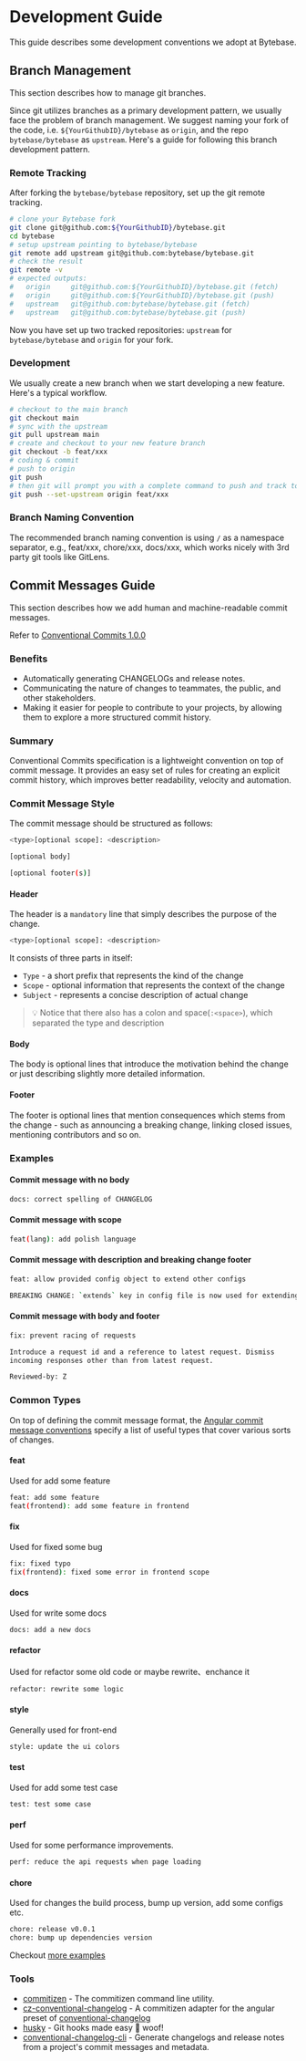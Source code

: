 # Development Guide

This guide describes some development conventions we adopt at Bytebase.


## Branch Management

This section describes how to manage git branches.

Since git utilizes branches as a primary development pattern, we usually face the problem of branch management. We suggest naming your fork of the code, i.e. `${YourGithubID}/bytebase` as `origin`, and the repo `bytebase/bytebase` as `upstream`. Here's a guide for following this branch development pattern.

### Remote Tracking

After forking the `bytebase/bytebase` repository, set up the git remote tracking.

```bash
# clone your Bytebase fork
git clone git@github.com:${YourGithubID}/bytebase.git
cd bytebase
# setup upstream pointing to bytebase/bytebase
git remote add upstream git@github.com:bytebase/bytebase.git
# check the result
git remote -v
# expected outputs:
#   origin     git@github.com:${YourGithubID}/bytebase.git (fetch)
#   origin     git@github.com:${YourGithubID}/bytebase.git (push)
#   upstream   git@github.com:bytebase/bytebase.git (fetch)
#   upstream   git@github.com:bytebase/bytebase.git (push)
```

Now you have set up two tracked repositories: `upstream` for `bytebase/bytebase` and `origin` for your fork.

### Development

We usually create a new branch when we start developing a new feature. Here's a typical workflow.

```bash
# checkout to the main branch
git checkout main
# sync with the upstream
git pull upstream main
# create and checkout to your new feature branch
git checkout -b feat/xxx
# coding & commit
# push to origin
git push
# then git will prompt you with a complete command to push and track to the origin, copy & paste
git push --set-upstream origin feat/xxx
```

### Branch Naming Convention

The recommended branch naming convention is using `/` as a namespace separator, e.g., feat/xxx, chore/xxx, docs/xxx, which works nicely with 3rd party git tools like GitLens.



## Commit Messages Guide

This section describes how we add human and machine-readable commit messages.

Refer to [Conventional Commits 1.0.0](https://www.conventionalcommits.org/en/v1.0.0/)

### Benefits

* Automatically generating CHANGELOGs and release notes.
* Communicating the nature of changes to teammates, the public, and other stakeholders.
* Making it easier for people to contribute to your projects, by allowing them to explore a more structured commit history.

### Summary

Conventional Commits specification is a lightweight convention on top of commit message. It provides an easy set of rules for creating an explicit commit history, which improves better readability, velocity and automation.

### Commit Message Style

The commit message should be structured as follows:

```bash
<type>[optional scope]: <description>

[optional body]

[optional footer(s)]
```

#### Header

The header is a `mandatory` line that simply describes the purpose of the change.

```bash
<type>[optional scope]: <description>
```

It consists of three parts in itself:

* `Type` - a short prefix that represents the kind of the change
* `Scope` - optional information that represents the context of the change
* `Subject` - represents a concise description of actual change

> 💡 Notice that there also has a colon and space(`:<space>`), which separated the type and description

#### Body

The body is optional lines that introduce the motivation behind the change or just describing slightly more detailed information.

#### Footer

The footer is optional lines that mention consequences which stems from the change - such as announcing a breaking change, linking closed issues, mentioning contributors and so on.

### Examples

#### Commit message with no body

```bash
docs: correct spelling of CHANGELOG
```

#### Commit message with scope

```bash
feat(lang): add polish language
```

#### Commit message with description and breaking change footer

```bash
feat: allow provided config object to extend other configs

BREAKING CHANGE: `extends` key in config file is now used for extending other config files
```

#### Commit message with body and footer

```bash
fix: prevent racing of requests

Introduce a request id and a reference to latest request. Dismiss
incoming responses other than from latest request.

Reviewed-by: Z
```

### Common Types

On top of defining the commit message format, the [Angular commit message conventions](https://github.com/angular/angular/blob/22b96b9/CONTRIBUTING.md#-commit-message-guidelines) specify a list of useful types that cover various sorts of changes.

#### feat

Used for add some feature

```bash
feat: add some feature
feat(frontend): add some feature in frontend
```

#### fix

Used for fixed some bug

```bash
fix: fixed typo
fix(frontend): fixed some error in frontend scope
```

#### docs

Used for write some docs

```bash
docs: add a new docs
```

#### refactor

Used for refactor some old code or maybe rewrite、enchance it

```bash
refactor: rewrite some logic
```

#### style

Generally used for front-end

```bash
style: update the ui colors
```

#### test

Used for add some test case

```bash
test: test some case
```

#### perf

Used for some performance improvements.

```bash
perf: reduce the api requests when page loading
```

#### chore

Used for changes the build process, bump up version, add some configs etc.

```bash
chore: release v0.0.1
chore: bump up dependencies version
```

Checkout [more examples](https://www.conventionalcommits.org/en/v1.0.0/#examples)

### Tools

* [commitizen](https://github.com/commitizen/cz-cli) - The commitizen command line utility.
* [cz-conventional-changelog](https://github.com/commitizen/cz-conventional-changelog) - A commitizen adapter for the angular preset of [conventional-changelog](https://github.com/conventional-changelog/conventional-changelog)
* [husky](https://github.com/typicode/husky) - Git hooks made easy 🐶 woof!
* [conventional-changelog-cli](https://github.com/conventional-changelog/conventional-changelog/tree/master/packages/conventional-changelog-cli) - Generate changelogs and release notes from a project's commit messages and metadata.

